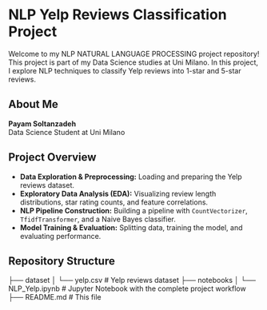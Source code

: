 # NLP Yelp Reviews Classification Project

Welcome to my NLP NATURAL LANGUAGE PROCESSING project repository! This project is part of my Data Science studies at Uni Milano. In this project, I explore NLP techniques to classify Yelp reviews into 1-star and 5-star reviews.

## About Me

**Payam Soltanzadeh**  
Data Science Student at Uni Milano

## Project Overview

- **Data Exploration & Preprocessing:** Loading and preparing the Yelp reviews dataset.
- **Exploratory Data Analysis (EDA):** Visualizing review length distributions, star rating counts, and feature correlations.
- **NLP Pipeline Construction:** Building a pipeline with `CountVectorizer`, `TfidfTransformer`, and a Naive Bayes classifier.
- **Model Training & Evaluation:** Splitting data, training the model, and evaluating performance.

## Repository Structure
├── dataset
│   └── yelp.csv                # Yelp reviews dataset
├── notebooks
│   └── NLP_Yelp.ipynb    # Jupyter Notebook with the complete project workflow
├── README.md                   # This file

